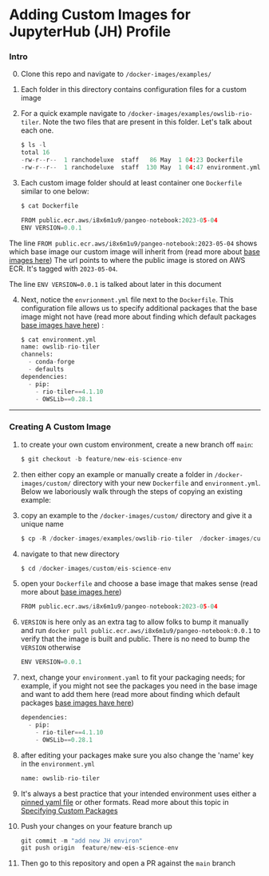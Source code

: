 # Adding Custom Images for JupyterHub (JH) Profile

### Intro

0. Clone this repo and navigate to `/docker-images/examples/`

1. Each folder in this directory contains configuration files for a custom image

2. For a quick example navigate to `/docker-images/examples/owslib-rio-tiler`. Note the two files
that are present in this folder. Let's talk about each one.

    ```python
    $ ls -l
    total 16
    -rw-r--r--  1 ranchodeluxe  staff   86 May  1 04:23 Dockerfile
    -rw-r--r--  1 ranchodeluxe  staff  130 May  1 04:47 environment.yml
    ```

3. Each custom image folder should at least container one `Dockerfile` similar to one below:

    ```python
    $ cat Dockerfile

    FROM public.ecr.aws/i8x6m1u9/pangeo-notebook:2023-05-04
    ENV VERSION=0.0.1
    ```

The line `FROM public.ecr.aws/i8x6m1u9/pangeo-notebook:2023-05-04` shows which base image our custom image will inherit from (read more about [base images here](./base_images.md)) 
The url points to where the public image is stored on AWS ECR. It's tagged with `2023-05-04`. 

The line `ENV VERSION=0.0.1` is talked about later in this document

4. Next, notice the `envrionment.yml` file next to the `Dockerfile`. This configuration file allows us to specify additional packages that
the base image might not have (read more about finding which default packages [base images have here](./base_images.md)) :

    ```python
    $ cat environment.yml
    name: owslib-rio-tiler
    channels:
      - conda-forge
      - defaults
    dependencies:
      - pip:
        - rio-tiler==4.1.10
        - OWSLib==0.28.1
    ```

---

### Creating A Custom Image

1. to create your own custom environment, create a new branch off `main`:

    ```python
    $ git checkout -b feature/new-eis-science-env
    ```

2. then either copy an example or manually create a folder in `/docker-images/custom/` directory with your new `Dockerfile` and `environment.yml`. 
Below we laboriously walk through the steps of copying an existing example:

3. copy an example to the `/docker-images/custom/` directory and give it a unique name

    ```python
    $ cp -R /docker-images/examples/owslib-rio-tiler  /docker-images/custom/eis-science-env
    ```

4. navigate to that new directory

    ```python
    $ cd /docker-images/custom/eis-science-env
    ```

5. open your `Dockerfile` and choose a base image that makes sense (read more about [base images here](./base_images.md)) 

    ```python
    FROM public.ecr.aws/i8x6m1u9/pangeo-notebook:2023-05-04
    ```

6. `VERSION` is here only as an extra tag to allow folks to bump it manually and run `docker pull public.ecr.aws/i8x6m1u9/pangeo-notebook:0.0.1` to
verify that the image is built and public. There is no need to bump the `VERSION` otherwise

    ```python
    ENV VERSION=0.0.1
    ```

7. next, change your `environment.yaml` to fit your packaging needs; for example, if you might not see the packages you need in the base image and want to 
add them here (read more about finding which default packages [base images have here](./base_images.md))

    ```python
    dependencies:
      - pip:
        - rio-tiler==4.1.10
        - OWSLib==0.28.1
    ```

8. after editing your packages make sure you also change the 'name' key in the `environment.yml`

    ```python
    name: owslib-rio-tiler
    ```

9. It's always a best practice that your intended environment uses either a [pinned yaml file](https://docs.conda.io/projects/conda/en/latest/user-guide/tasks/manage-pkgs.html#preventing-packages-from-updating-pinning) 
or other formats. Read more about this topic in [Specifying Custom Packages](./specifying_custom_packages.md)

10. Push your changes on your feature branch up

    ```python
    git commit -m "add new JH environ"
    git push origin  feature/new-eis-science-env
    ```

11. Then go to this repository and open a PR against the `main` branch
